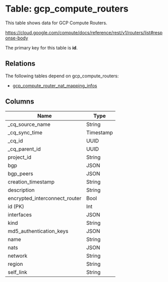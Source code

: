 # Table: gcp_compute_routers

This table shows data for GCP Compute Routers.

https://cloud.google.com/compute/docs/reference/rest/v1/routers/list#response-body

The primary key for this table is **id**.

## Relations

The following tables depend on gcp_compute_routers:
  - [gcp_compute_router_nat_mapping_infos](gcp_compute_router_nat_mapping_infos)

## Columns

| Name          | Type          |
| ------------- | ------------- |
|_cq_source_name|String|
|_cq_sync_time|Timestamp|
|_cq_id|UUID|
|_cq_parent_id|UUID|
|project_id|String|
|bgp|JSON|
|bgp_peers|JSON|
|creation_timestamp|String|
|description|String|
|encrypted_interconnect_router|Bool|
|id (PK)|Int|
|interfaces|JSON|
|kind|String|
|md5_authentication_keys|JSON|
|name|String|
|nats|JSON|
|network|String|
|region|String|
|self_link|String|